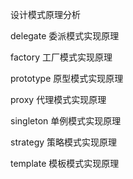设计模式原理分析

delegate		委派模式实现原理

factory		    工厂模式实现原理

prototype		原型模式实现原理

proxy			代理模式实现原理

singleton		单例模式实现原理

strategy		策略模式实现原理

template		模板模式实现原理